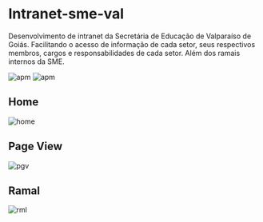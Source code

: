 # Intranet-sme-val
Desenvolvimento de intranet da Secretária de Educação de Valparaíso de Goiás.
Facilitando o acesso de informação de cada setor, seus respectivos membros, cargos e responsabilidades de cada setor. 
Além dos ramais internos da SME.

![apm](https://img.shields.io/badge/intranet--sme-1.0-blue.svg?longCache=true&style=for-the-badge)
![apm](https://img.shields.io/badge/status-move--to--bitbucket-green.svg?longCache=true&style=for-the-badge)

## Home

![home](https://i.imgur.com/zQrN3Xn.jpg)

## Page View

![pgv](https://i.imgur.com/FLBHtsV.jpg)

## Ramal

![rml](https://i.imgur.com/GxhvDcN.jpg)
